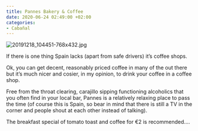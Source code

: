 ```yaml
---
title: Pannes Bakery & Coffee
date: 2020-06-24 02:49:00 +02:00
categories:
- Cabañal
---
```


![20191218_104451-768x432.jpg](/uploads/20191218_104451-768x432.jpg)

If there is one thing Spain lacks (apart from safe drivers) it’s coffee shops. 

Ok, you can get decent, reasonably priced coffee in many of the out there but it’s much nicer and cosier, in my opinion, to drink your coffee in a coffee shop.

Free from the throat clearing, carajillo sipping functioning alcoholics that you often find in your local bar, Pannes is a relatively relaxing place to pass the time (of course this is Spain, so bear in mind that there is still a TV in the corner and people shout at each other instead of talking).

The breakfast special of tomato toast and coffee for €2 is recommended….